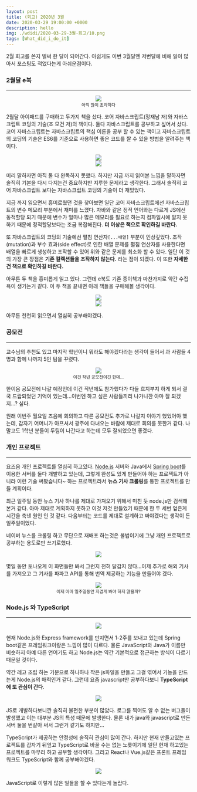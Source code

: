 ```yaml
---
layout: post
title: (회고) 2020년 3월
date: 2020-03-29 19:00:00 +0000
description: hello
img: ./wdidi/2020-03-29-3월-회고/10.png
tags: [What_did_i_do_it]
---
```


2월 회고를 쓴지 벌써 한 달이 되어간다. 아쉽게도 이번 3월달엔 저번달에 비해 일이 많아서 포스팅도 적었다는게 아쉬운점이다.

### 2월달 e북

---

<center><img src="/assets/img/wdidi/2020-03-29-3월-회고/1.png"></center>
<center><small>아직 많이 초라하다</small></center>

2월달 아이패드를 구매하고 두가지 책을 샀다. 코어 자바스크립트(정재남 저)와 자바스크립트 코딩의 기술(조 모건 저)의 책이다. 둘다 자바스크립트를 공부하고 싶어서 샀다. 코어 자바스크립트는 자바스크립트의 핵심 이론을 공부 할 수 있는 책이고 자바스크립트의 코딩의 기술은 ES6를 기준으로 사용하면 좋은 코드를 짤 수 있을 방법을 알려주는 책이다.

<center><img src="/assets/img/wdidi/2020-03-29-3월-회고/2.png"></center>

<center><img src="/assets/img/wdidi/2020-03-29-3월-회고/3.png"></center>

미리 말하자면 아직 둘 다 완독하지 못했다.  하지만 지금 까지 읽어본 느낌을 말하자면 솔직히 기본을 다시 다지는건 중요하지만 지루한 문제라고 생각한다. 그래서 솔직히 코어 자바스크립트 보다는 자바스크립트 코딩의 기술이 더 재밌었다.

지금 까지 읽으면서 흥미로웠던 것을 찾아보면 일단 코어 자바스크립트에선 자바스크립트의 변수 메모리 부분에서 재미를 느꼈다. 자바와 같은 정적 언어와는 다르게 JS에선 동적할당 되기 때문에 변수가 얼마나 많은 메모리를 필요로 하는지 컴파일시에 알지 못하기 때문에 정적할당보다는 조금 복잡해진다. **더 이상은 책으로 확인하길 바란다.**

또 자바스크립트의 코딩의 기술에선 펼침 연산자`[...배열]` 부분이 인상깊었다. 조작(mutation)과 부수 효과(side effect)로 인한 배열 문제를 펼침 연산자를 사용한다면 배열을 빠르게 생성하고 조작할 수 있어 위와 같은 문제를 최소화 할 수 있다. 일단 이 것의 가장 큰 장점은 **기존 컬렉션들을 조작하지 않는다.** 라는 점이 되겠다. 이 또한 **자세한건 책으로 확인하길 바란다.**

아무튼 두 책을 흥미롭게 읽고 있다. 그런데 e북도 기존 종이책과 마찬가지로 약간 수집욕이 생기는거 같다. 이 두 책을 끝내면 아래 책들을 구매해볼 생각이다.

<center><img src="/assets/img/wdidi/2020-03-29-3월-회고/4.png"></center>

<center><img src="/assets/img/wdidi/2020-03-29-3월-회고/5.png"></center>

아무튼 천천히 읽으면서 열심히 공부해야겠다.

### 공모전

---

교수님의 추천도 있고 마지막 학년이니 뭐라도 해야겠다라는 생각이 들어서 과 사람들 4명과 함께 나까지 5인 팀을 꾸렸다.

<center><img src="/assets/img/wdidi/2020-03-29-3월-회고/6.png"></center>
<center><small>이건 작년 공모전이긴 한데...</small></center>

한이음 공모전에 나갈 예정인데 이건 작년에도 참가했다가 다들 흐지부지 하게 되서 결국 드랍되었던 기억이 있는데...이번엔 하고 싶은 사람들끼리 나가니깐 아마 잘 되겠지...? 싶다.

원래 이번주 월요일 즈음에 회의하고 다른 공모전도 추가로 나갈지 이야기 했었어야 했는데, 갑자기 어머니가 아프셔서 광주에 다녀오는 바람에 제대로 회의를 못한거 같다. 나말고도 1학년 분들이 두팀이 나간다고 하는데 모두 잘되었으면 좋겠다.

### 개인 프로젝트

---

요즈음 개인 프로젝트를 열심히 하고있다. [Node.js](https://github.com/doncolmi/news) 서버와 Java에서 [Spring boot](https://github.com/doncolmi/newsj)를 이용한 서버를 둘다 개발하고 있는데, 그렇게 완성도 있게 만들어야 하는 프로젝트가 아니라 이런 기술 써봤습니다~ 하는 프로젝트라서 **뉴스 기사 크롤링**를 통한 프로젝트를 만들 계획이다.

최근 일주일 동안 뉴스 기사 하나를 제대로 가져오기 위해서 미친 듯 node.js만 검색해본거 같다. 아마 제대로 계획하지 못하고 이것 저것 만들었기 때문에 한 두 세번 엎은게 시간을 축낸 원인 인 것 같다. 다음부터는 코드를 제대로 설계하고 짜야겠다는 생각이 든 일주일이었다.

네이버 뉴스를 크롤링 하고 무단으로 재배포 하는것은 불법이기에 그냥 개인 프로젝트로 공부하는 용도로만 쓰기로했다.

<center><img src="/assets/img/wdidi/2020-03-29-3월-회고/7.png"></center>

몇일 동안 토나오게 이 화면들만 봐서 그런지 전혀 달갑지 않다...이제 추가로 해외 기사를 가져오고 그 기사를 파파고 API를 통해 번역 제공하는 기능을 만들어야 겠다.

<center><img src="/assets/img/wdidi/2020-03-29-3월-회고/8.png"></center>
<center><small>이제 아마 일주일동안 지겹게 봐야 하지 않을까?</small></center>

### Node.js 와 TypeScript

---

<center><img src="/assets/img/wdidi/2020-03-29-3월-회고/9.png"></center>

현재 Node.js와 Express framework를 만지면서 1-2주를 보내고 있는데 Spring boot같은 프레임워크이랑은 느낌이 많이 다르다. 물론 JavaScript와 Java가 이름만 비슷하지 아예 다른 언어기도 하고 Node.js는 약간 기본적으로 접근하는 방식이 다르기 때문일 것이다.

약간 레고 조립 하는 기분으로 하나하나 작은 js파일을 만들고 그걸 엮어서 기능을 만드는게 Node.js의 매력인거 같다. 그런데 요즘 javascript만 공부하다보니 **TypeScript에 또 관심이 간다**.

<center><img src="/assets/img/wdidi/2020-03-29-3월-회고/10.png"></center>

JS로 개발하다보니깐 솔직히 불편한 부분이 많았다. 로그를 찍어도 알 수 없는 버그들이 발생했고 이는 대부분 JS의 특성 때문에 발생한다. 물론 내가 java와 javascript로 만든 서버 둘을 번갈아 써서 그런거 같기도 하지만...

TypeScript가 제공하는 안정성에 솔직히 관심이 많이 간다. 하지만 현재 만들고있는 프로젝트를 갑자기 뒤엎고 TypeScript로 바꿀 수는 없는 노릇이기에 일단 현재 하고있는 프로젝트를 마무리 하고 공부할 생각이다. 그리고 React나 Vue.js같은 프론트 프레임워크도 TypeScript와 함께 공부해야겠다.

<center><img src="/assets/img/wdidi/2020-03-29-3월-회고/11.png"></center>

JavaScript로 이렇게 많은 일들을 할 수 있다는게 놀랍다.